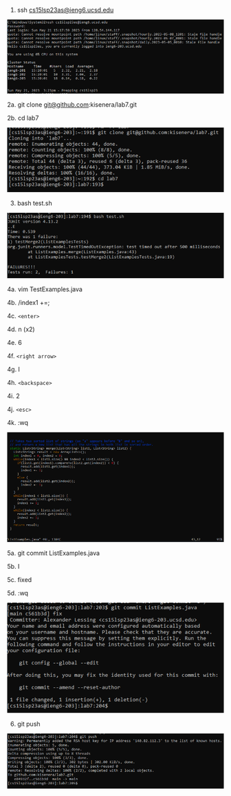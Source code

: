 1. ssh cs15lsp23as@ieng6.ucsd.edu

![Image](lr4a.PNG)

2a. git clone git@github.com:kisenera/lab7.git

2b. cd lab7

![Image](lr4b.PNG)

3. bash test.sh

![Image](lr4c.PNG)

4a. vim TestExamples.java

4b. /index1 +=;

4c. `<enter>`
  
4d. n (x2)

4e. 6
  
4f. `<right arrow>`
  
4g. I
  
4h. `<backspace>`
  
4i. 2
  
4j. `<esc>`
  
4k. :wq
  
![Image](lr4d.PNG)
  
5a. git commit ListExamples.java
  
5b. I
  
5c. fixed
  
5d. :wq
  
![Image](lr4e.PNG)
  
6. git push
  
![Image](lr4f.PNG)
